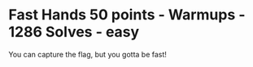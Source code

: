 # Fast Hands 50 points - Warmups - 1286 Solves - easy

You can capture the flag, but you gotta be fast!